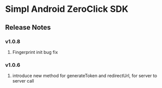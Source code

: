 # Simpl Android ZeroClick SDK
## Release Notes
### v1.0.8
1. Fingerprint init bug fix
### v1.0.6
1. introduce new method for generateToken and redirectUrl, for server to server call
